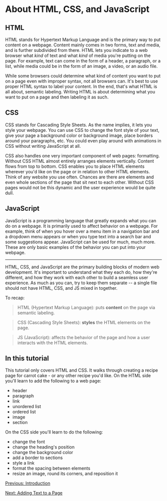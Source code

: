 # About HTML, CSS, and JavaScript

## HTML
HTML stands for Hypertext Markup Language and is the primary way to put content on a webpage. Content mainly comes in two forms, text and media, and is further subdivided from there. HTML lets you indicate to a web browser what _kind_ of text and what _kind_ of media you're putting on the page. For example, text can come in the form of a header, a paragraph, or a list, while media could be in the form of an image, a video, or an audio file.

While some browsers could determine what kind of content you want to put on a page even with improper syntax, not all browsers can. It's best to use proper HTML syntax to label your content. In the end, that's what HTML is all about, semantic labeling. Writing HTML is about determining what you want to put on a page and then labeling it as such.

## CSS
CSS stands for Cascading Style Sheets. As the name implies, it lets you style your webpage. You can use CSS to change the font style of your text, give your page a background color or background image, place borders around your paragraphs, etc. You could even play around with animations in CSS without writing JavaScript at all.

CSS also handles one very important component of web pages: formatting. Without CSS HTML almost entirely arranges elements vertically. Content flows from top to bottom. CSS enables you to place HTML elements wherever you'd like on the page or in relation to other HTML elements. Think of any website you use often. Chances are there are elements and even whole sections of the page that sit next to each other. Without CSS pages would not be this dynamic and the user experience would be quite dull.

## JavaScript

JavaScript is a programming language that greatly expands what you can do on a webpage. It is primarily used to affect behavior on a webpage. For example, think of when you hover over a menu item in a navigation bar and a dropdown menu appears or when you type text into a search bar and some suggestions appear. JavaScript can be used for much, much more. These are only basic examples of the behavior you can put into your webpage.

---

HTML, CSS, and JavaScript are the primary building blocks of modern web development. It's important to understand what they each do, how they're different, and how they work with each other to build a seamless user experience. As much as you can, try to keep them separate -- a single file should not have HTML, CSS, and JS mixed in together.  

To recap:
> HTML (Hypertext Markup Language): puts **content** on the page via semantic labeling.

> CSS (Cascading Style Sheets): **styles** the HTML elements on the page.

> JS (JavaScript): affects the behavior of the page and how a user interacts with the HTML elements.

## In this tutorial
This tutorial only covers HTML and CSS. It walks through creating a recipe page for carrot cake - or any other recipe you'd like. On the HTML side you'll learn to add the following to a web page:
- header
- paragraph
- link
- unordered list
- ordered list
- image
- section

On the CSS side you'll learn to do the following:
- change the font
- change the heading's position
- change the background color
- add a border to sections
- style a link
- format the spacing between elements
- resize an image, round its corners, and reposition it

[Previous: Introduction](README.md)

[Next: Adding Text to a Page](html_paragraph.md)
